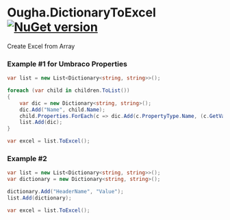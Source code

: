 # Ougha.DictionaryToExcel [![NuGet version](https://badge.fury.io/nu/Ougha.DictionaryToExcel.svg)](https://badge.fury.io/nu/Ougha.DictionaryToExcel)
Create Excel from Array

### Example #1 for Umbraco Properties

```C# 
var list = new List<Dictionary<string, string>>();

foreach (var child in children.ToList())
{
    var dic = new Dictionary<string, string>();
    dic.Add("Name", child.Name);
    child.Properties.ForEach(c => dic.Add(c.PropertyType.Name, (c.GetValue() == null ? "-" : c.GetValue().ToString())));
    list.Add(dic);
}

var excel = list.ToExcel();
```

### Example #2

```C#
var list = new List<Dictionary<string, string>>();
var dictionary = new Dictionary<string, string>();

dictionary.Add("HeaderName", "Value");
list.Add(dictionary);

var excel = list.ToExcel();
```

